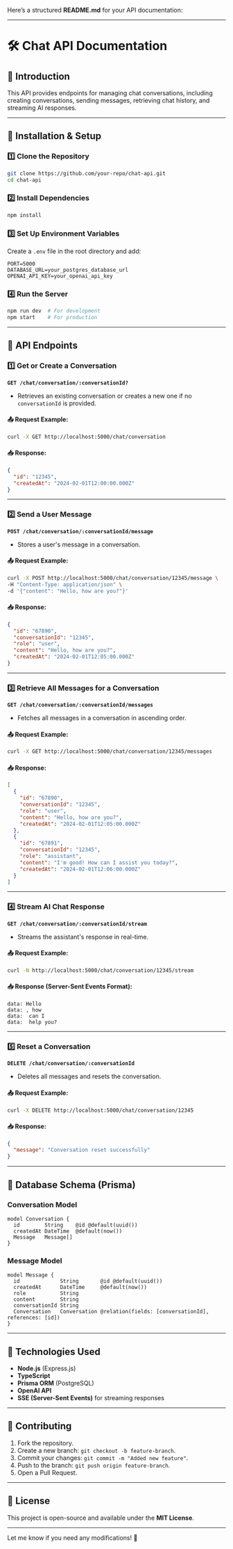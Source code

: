 Here’s a structured **README.md** for your API documentation:

---

# 🛠 Chat API Documentation

## 📌 Introduction
This API provides endpoints for managing chat conversations, including creating conversations, sending messages, retrieving chat history, and streaming AI responses.

---

## 🚀 Installation & Setup

### 1️⃣ **Clone the Repository**
```sh
git clone https://github.com/your-repo/chat-api.git
cd chat-api
```

### 2️⃣ **Install Dependencies**
```sh
npm install
```

### 3️⃣ **Set Up Environment Variables**
Create a `.env` file in the root directory and add:

```env
PORT=5000
DATABASE_URL=your_postgres_database_url
OPENAI_API_KEY=your_openai_api_key
```

### 4️⃣ **Run the Server**
```sh
npm run dev  # For development
npm start    # For production
```

---

## 📌 API Endpoints

### **1️⃣ Get or Create a Conversation**
**`GET /chat/conversation/:conversationId?`**

- Retrieves an existing conversation or creates a new one if no `conversationId` is provided.

#### 📤 Request Example:
```sh
curl -X GET http://localhost:5000/chat/conversation
```

#### 📥 Response:
```json
{
  "id": "12345",
  "createdAt": "2024-02-01T12:00:00.000Z"
}
```

---

### **2️⃣ Send a User Message**
**`POST /chat/conversation/:conversationId/message`**

- Stores a user's message in a conversation.

#### 📤 Request Example:
```sh
curl -X POST http://localhost:5000/chat/conversation/12345/message \
-H "Content-Type: application/json" \
-d '{"content": "Hello, how are you?"}'
```

#### 📥 Response:
```json
{
  "id": "67890",
  "conversationId": "12345",
  "role": "user",
  "content": "Hello, how are you?",
  "createdAt": "2024-02-01T12:05:00.000Z"
}
```

---

### **3️⃣ Retrieve All Messages for a Conversation**
**`GET /chat/conversation/:conversationId/messages`**

- Fetches all messages in a conversation in ascending order.

#### 📤 Request Example:
```sh
curl -X GET http://localhost:5000/chat/conversation/12345/messages
```

#### 📥 Response:
```json
[
  {
    "id": "67890",
    "conversationId": "12345",
    "role": "user",
    "content": "Hello, how are you?",
    "createdAt": "2024-02-01T12:05:00.000Z"
  },
  {
    "id": "67891",
    "conversationId": "12345",
    "role": "assistant",
    "content": "I'm good! How can I assist you today?",
    "createdAt": "2024-02-01T12:06:00.000Z"
  }
]
```

---

### **4️⃣ Stream AI Chat Response**
**`GET /chat/conversation/:conversationId/stream`**

- Streams the assistant's response in real-time.

#### 📤 Request Example:
```sh
curl -N http://localhost:5000/chat/conversation/12345/stream
```

#### 📥 Response (Server-Sent Events Format):
```
data: Hello
data: , how
data:  can I
data:  help you?
```

---

### **5️⃣ Reset a Conversation**
**`DELETE /chat/conversation/:conversationId`**

- Deletes all messages and resets the conversation.

#### 📤 Request Example:
```sh
curl -X DELETE http://localhost:5000/chat/conversation/12345
```

#### 📥 Response:
```json
{
  "message": "Conversation reset successfully"
}
```

---

## 📌 Database Schema (Prisma)

### **Conversation Model**
```prisma
model Conversation {
  id        String    @id @default(uuid())
  createdAt DateTime  @default(now())
  Message   Message[]
}
```

### **Message Model**
```prisma
model Message {
  id             String       @id @default(uuid())
  createdAt      DateTime     @default(now())
  role           String
  content        String
  conversationId String
  Conversation   Conversation @relation(fields: [conversationId], references: [id])
}
```

---

## 🔧 Technologies Used
- **Node.js** (Express.js)
- **TypeScript**
- **Prisma ORM** (PostgreSQL)
- **OpenAI API**
- **SSE (Server-Sent Events)** for streaming responses

---

## 📌 Contributing
1. Fork the repository.
2. Create a new branch: `git checkout -b feature-branch`.
3. Commit your changes: `git commit -m "Added new feature"`.
4. Push to the branch: `git push origin feature-branch`.
5. Open a Pull Request.

---

## 📌 License
This project is open-source and available under the **MIT License**.

---

Let me know if you need any modifications! 🚀